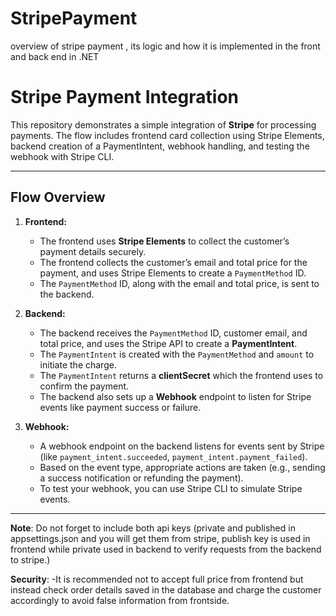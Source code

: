 # StripePayment
overview of stripe payment , its logic and how it is implemented in the front and back end in .NET

# Stripe Payment Integration

This repository demonstrates a simple integration of **Stripe** for processing payments. The flow includes frontend card collection using Stripe Elements, backend creation of a PaymentIntent, webhook handling, and testing the webhook with Stripe CLI.

---

## Flow Overview

1. **Frontend:**
    - The frontend uses **Stripe Elements** to collect the customer’s payment details securely.
    - The frontend collects the customer’s email and total price for the payment, and uses Stripe Elements to create a `PaymentMethod` ID.
    - The `PaymentMethod` ID, along with the email and total price, is sent to the backend.

2. **Backend:**
    - The backend receives the `PaymentMethod` ID, customer email, and total price, and uses the Stripe API to create a **PaymentIntent**.
    - The `PaymentIntent` is created with the `PaymentMethod` and `amount` to initiate the charge.
    - The `PaymentIntent` returns a **clientSecret** which the frontend uses to confirm the payment.
    - The backend also sets up a **Webhook** endpoint to listen for Stripe events like payment success or failure.

3. **Webhook:**
    - A webhook endpoint on the backend listens for events sent by Stripe (like `payment_intent.succeeded`, `payment_intent.payment_failed`).
    - Based on the event type, appropriate actions are taken (e.g., sending a success notification or refunding the payment).
    - To test your webhook, you can use Stripe CLI to simulate Stripe events.
---

**Note**: Do not forget to include both api keys (private and published in appsettings.json and you will get them from stripe, publish key is used in frontend while private used in backend to verify requests from the backend to stripe.)

**Security**:
   -It is recommended not to accept full price from frontend but instead check order details saved in the database and charge the customer accordingly to avoid false 
        information from frontside.
